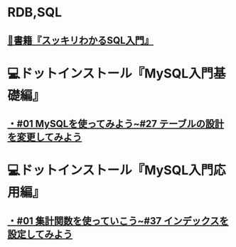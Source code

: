# RDB,SQL

## [📖書籍『スッキリわかるSQL入門』](https://github.com/YSWEngineer/rdb-sql/blob/main/document/%E3%82%B9%E3%83%83%E3%82%AD%E3%83%AA%E3%82%8F%E3%81%8B%E3%82%8BSQL%E5%85%A5%E9%96%80.md)



# 💻ドットインストール『MySQL入門基礎編』

## [・#01 MySQLを使ってみよう~#27 テーブルの設計を変更してみよう](https://github.com/YSWEngineer/rdb-sql/blob/main/basic.md)

# 💻ドットインストール『MySQL入門応用編』

## [・#01 集計関数を使っていこう~#37 インデックスを設定してみよう](https://github.com/YSWEngineer/rdb-sql/blob/main/advance.md)


